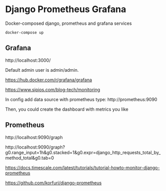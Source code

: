 # Django Prometheus Grafana

Docker-composed django, prometheus and grafana services

```
docker-compose up
```

## Grafana

http://localhost:3000/

Default admin user is admin/admin.

https://hub.docker.com/r/grafana/grafana

https://www.sipios.com/blog-tech/monitoring

In config add data source with prometheus type: http://prometheus:9090

Then, you could create the dashboard with metrics you like

## Prometheus

http://localhost:9090/graph

http://localhost:9090/graph?g0.range_input=1h&g0.stacked=1&g0.expr=django_http_requests_total_by_method_total&g0.tab=0

https://docs.timescale.com/latest/tutorials/tutorial-howto-monitor-django-prometheus

https://github.com/korfuri/django-prometheus
